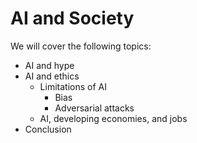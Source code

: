# AI and Society

We will cover the following topics:

- AI and hype
- AI and ethics
  - Limitations of AI
    - Bias
    - Adversarial attacks
  - AI, developing economies, and jobs
- Conclusion
